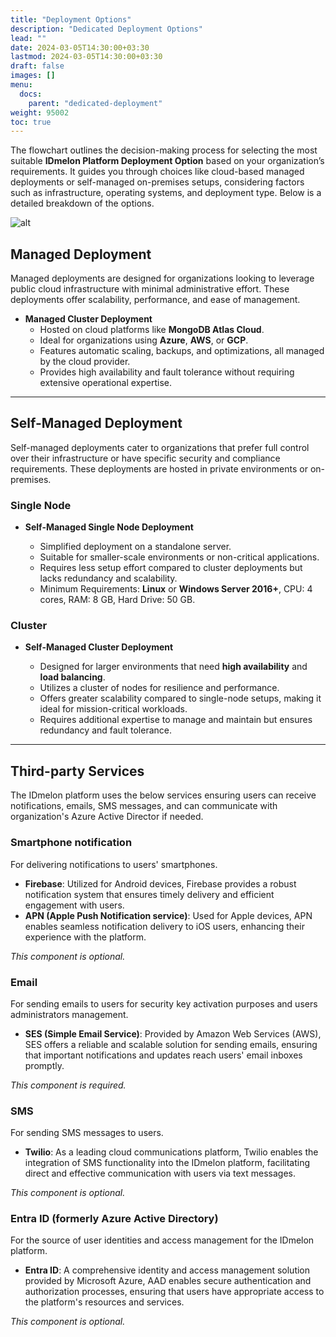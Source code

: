 ```yaml
---
title: "Deployment Options"
description: "Dedicated Deployment Options"
lead: ""
date: 2024-03-05T14:30:00+03:30
lastmod: 2024-03-05T14:30:00+03:30
draft: false
images: []
menu:
  docs:
    parent: "dedicated-deployment"
weight: 95002
toc: true
---
```


The flowchart outlines the decision-making process for selecting the most suitable **IDmelon Platform Deployment Option** based on your organization’s requirements. It guides you through choices like cloud-based managed deployments or self-managed on-premises setups, considering factors such as infrastructure, operating systems, and deployment type. Below is a detailed breakdown of the options.

![alt](/images/vendor/deploy/deployment-decision-flowchart.png)

## Managed Deployment

Managed deployments are designed for organizations looking to leverage public cloud infrastructure with minimal administrative effort. These deployments offer scalability, performance, and ease of management.

- **Managed Cluster Deployment**
  - Hosted on cloud platforms like **MongoDB Atlas Cloud**.
  - Ideal for organizations using **Azure**, **AWS**, or **GCP**.
  - Features automatic scaling, backups, and optimizations, all managed by the cloud provider.
  - Provides high availability and fault tolerance without requiring extensive operational expertise.

---

## Self-Managed Deployment

Self-managed deployments cater to organizations that prefer full control over their infrastructure or have specific security and compliance requirements. These deployments are hosted in private environments or on-premises.

### Single Node

- **Self-Managed Single Node Deployment**

  - Simplified deployment on a standalone server.
  - Suitable for smaller-scale environments or non-critical applications.
  - Requires less setup effort compared to cluster deployments but lacks redundancy and scalability.
  - Minimum Requirements: **Linux** or **Windows Server 2016+**, CPU: 4 cores, RAM: 8 GB, Hard Drive: 50 GB.

### Cluster

- **Self-Managed Cluster Deployment**
  
  - Designed for larger environments that need **high availability** and **load balancing**.
  - Utilizes a cluster of nodes for resilience and performance.
  - Offers greater scalability compared to single-node setups, making it ideal for mission-critical workloads.
  - Requires additional expertise to manage and maintain but ensures redundancy and fault tolerance.

---

## Third-party Services

The IDmelon platform uses the below services ensuring users can receive notifications, emails, SMS messages, and can communicate with organization's Azure Active Director if needed.

### Smartphone notification

For delivering notifications to users' smartphones.

- **Firebase**: Utilized for Android devices, Firebase provides a robust notification system that ensures timely delivery and efficient engagement with users.
- **APN (Apple Push Notification service)**: Used for Apple devices, APN enables seamless notification delivery to iOS users, enhancing their experience with the platform.

_This component is optional._

### Email

For sending emails to users for security key activation purposes and users administrators management.

- **SES (Simple Email Service)**: Provided by Amazon Web Services (AWS), SES offers a reliable and scalable solution for sending emails, ensuring that important notifications and updates reach users' email inboxes promptly.

_This component is required._

### SMS

For sending SMS messages to users.

- **Twilio**: As a leading cloud communications platform, Twilio enables the integration of SMS functionality into the IDmelon platform, facilitating direct and effective communication with users via text messages.

_This component is optional._

### Entra ID (formerly Azure Active Directory)

For the source of user identities and access management for the IDmelon platform.

- **Entra ID**: A comprehensive identity and access management solution provided by Microsoft Azure, AAD enables secure authentication and authorization processes, ensuring that users have appropriate access to the platform's resources and services.

_This component is optional._
